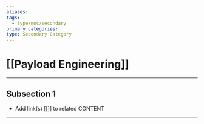 ```yaml
---
aliases:
tags:
  - type/moc/secondary
primary categories:
type: Secondary Category
---
```

# [[Payload Engineering]]

***

## Subsection 1

* Add link(s) [[]] to related CONTENT

***

